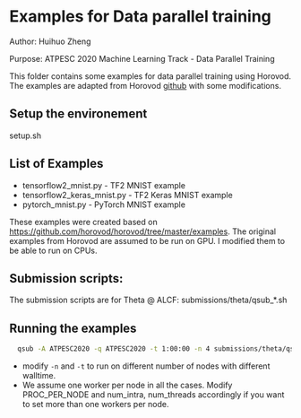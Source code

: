 # Examples for Data parallel training 

Author: Huihuo Zheng

Purpose: ATPESC 2020 Machine Learning Track - Data Parallel Training

This folder contains some examples for data parallel training using Horovod. The examples are adapted from Horovod [github](https://github.com/horovod/horovod/tree/master/examples) with some modifications. 

## Setup the environement
setup.sh

## List of Examples 

* tensorflow2_mnist.py  - TF2 MNIST example
* tensorflow2_keras_mnist.py - TF2 Keras MNIST example
* pytorch_mnist.py - PyTorch MNIST example

These examples were created based on https://github.com/horovod/horovod/tree/master/examples. The original examples from Horovod are assumed to be run on GPU. I modified them to be able to run on CPUs.

## Submission scripts:
   The submission scripts are for Theta @ ALCF: submissions/theta/qsub_*.sh

## Running the examples
```bash
  qsub -A ATPESC2020 -q ATPESC2020 -t 1:00:00 -n 4 submissions/theta/qsub_keras_mnist.py
```
* modify ```-n``` and ```-t``` to run on different number of nodes with different walltime. 
* We assume one worker per node in all the cases. Modify PROC_PER_NODE and num_intra, num_threads accordingly if you want to set more than one workers per node. 